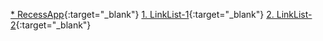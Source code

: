 [* RecessApp](https://html-preview.github.io/?url=https://github.com/InLight-Glory/ExcellentApps/blob/main/Recess/RecessApp.htm){:target="_blank"}
[1. LinkList-1](https://html-preview.github.io/?url=https://github.com/InLight-Glory/ExcellentApps/blob/main/LinkLists/LinkList.html){:target="_blank"}
[2. LinkList-2](https://html-preview.github.io/?url=https://github.com/InLight-Glory/ExcellentApps/blob/main/LinkLists/LinkList2.html){:target="_blank"}
